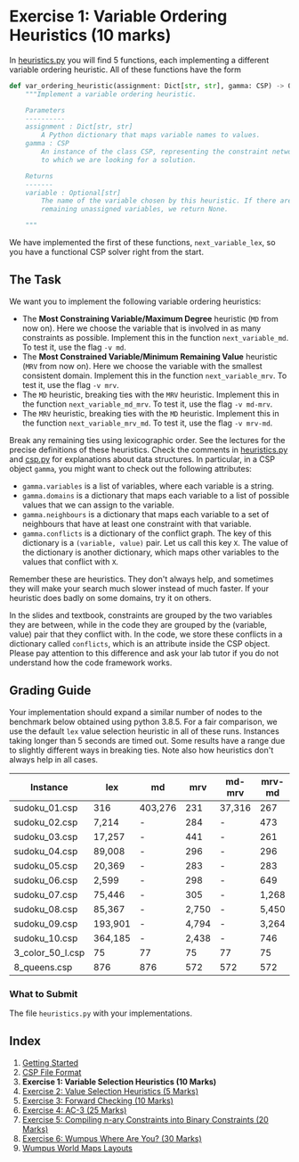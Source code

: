 # Exercise 1: Variable Ordering Heuristics (10 marks)

In [heuristics.py](../heuristics.py) you will find 5 functions, each
implementing a different variable ordering heuristic. All of these functions
have the form

```python
def var_ordering_heuristic(assignment: Dict[str, str], gamma: CSP) -> Optional[str]:
    """Implement a variable ordering heuristic.

    Parameters
    ----------
    assignment : Dict[str, str]
        A Python dictionary that maps variable names to values.
    gamma : CSP
        An instance of the class CSP, representing the constraint network
        to which we are looking for a solution.

    Returns
    -------
    variable : Optional[str]
        The name of the variable chosen by this heuristic. If there are no
        remaining unassigned variables, we return None.

    """
```

We have implemented the first of these functions, `next_variable_lex`, so you
have a functional CSP solver right from the start.

## The Task

We want you to implement the following variable ordering heuristics:

- The **Most Constraining Variable/Maximum Degree** heuristic (`MD` from now
  on). Here we choose the variable that is involved in as many constraints as
  possible. Implement this in the function `next_variable_md`. To test it, use
  the flag `-v md`.
- The **Most Constrained Variable/Minimum Remaining Value** heuristic (`MRV`
  from now on). Here we choose the variable with the smallest consistent
  domain. Implement this in the function `next_variable_mrv`. To test it, use
  the flag `-v mrv`.
- The `MD` heuristic, breaking ties with the `MRV` heuristic. Implement this in
  the function `next_variable_md_mrv`. To test it, use the flag `-v md-mrv`.
- The `MRV` heuristic, breaking ties with the `MD` heuristic. Implement this in
  the function `next_variable_mrv_md`. To test it, use the flag `-v mrv-md`.

Break any remaining ties using lexicographic order. See the lectures for the
precise definitions of these heuristics. Check the comments in
[heuristics.py](../heuristics.py) and [csp.py](../csp.py) for explanations
about data structures. In particular, in a CSP object `gamma`, you might want
to check out the following attributes:

- `gamma.variables` is a list of variables, where each variable is a string.
- `gamma.domains` is a dictionary that maps each variable to a list of possible
  values that we can assign to the variable.
- `gamma.neighbours` is a dictionary that maps each variable to a set of
  neighbours that have at least one constraint with that variable.
- `gamma.conflicts` is a dictionary of the conflict graph. The key of this
  dictionary is a `(variable, value)` pair. Let us call this key `X`. The
  value of the dictionary is another dictionary, which maps other
  variables to the values that conflict with `X`.

Remember these are heuristics. They don't always help, and sometimes they will
make your search much slower instead of much faster. If your heuristic does
badly on some domains, try it on others.

In the slides and textbook, constraints are grouped by the two variables they
are between, while in the code they are grouped by the (variable, value) pair
that they conflict with. In the code, we store these conflicts in a dictionary
called `conflicts`, which is an attribute inside the CSP object. Please pay
attention to this difference and ask your lab tutor if you do not understand
how the code framework works.

## Grading Guide

Your implementation should expand a similar number of nodes to the benchmark
below obtained using python 3.8.5. For a fair comparison, we use the default `lex` value selection
heuristic in all of these runs. Instances taking longer than 5 seconds are
timed out. Some results have a range due to slightly different ways in breaking
ties. Note also how heuristics don't always help in all cases.

| Instance         | lex    | md     | mrv  | md-mrv | mrv-md |
|------------------|--------|--------|------|--------|--------|
| sudoku_01.csp    | 316    | 403,276 | 231  | 37,316  | 267    |
| sudoku_02.csp    | 7,214   | -      | 284  | -      | 473    |
| sudoku_03.csp    | 17,257  | -      | 441  | -      | 261    |
| sudoku_04.csp    | 89,008  | -      | 296  | -      | 296    |
| sudoku_05.csp    | 20,369  | -      | 283  | -      | 283    |
| sudoku_06.csp    | 2,599   | -      | 298  | -      | 649    |
| sudoku_07.csp    | 75,446  | -      | 305  | -      | 1,268   |
| sudoku_08.csp    | 85,367  | -      | 2,750 | -      | 5,450   |
| sudoku_09.csp    | 193,901 | -      | 4,794 | -      | 3,264   |
| sudoku_10.csp    | 364,185 | -      | 2,438 | -      | 746    |
| 3_color_50_l.csp | 75     | 77     | 75   | 77     | 75     |
| 8_queens.csp     | 876    | 876    | 572  | 572    | 572    |



### What to Submit

The file `heuristics.py` with your implementations.

## Index

1. [Getting Started](1_getting_started.md)
2. [CSP File Format](2_csp_syntax.md)
3. **Exercise 1: Variable Selection Heuristics (10 Marks)**
4. [Exercise 2: Value Selection Heuristics (5 Marks)](4_value_selection_heuristics.md)
5. [Exercise 3: Forward Checking (10 Marks)](5_forward_checking.md)
6. [Exercise 4: AC-3 (25 Marks)](6_ac_3.md)
7. [Exercise 5: Compiling n-ary Constraints into Binary Constraints (20 Marks)](7_compilation.md)
8. [Exercise 6: Wumpus Where Are You? (30 Marks)](8_wumpus_world.md)
9. [Wumpus World Maps Layouts](8a_map_layouts.md)
